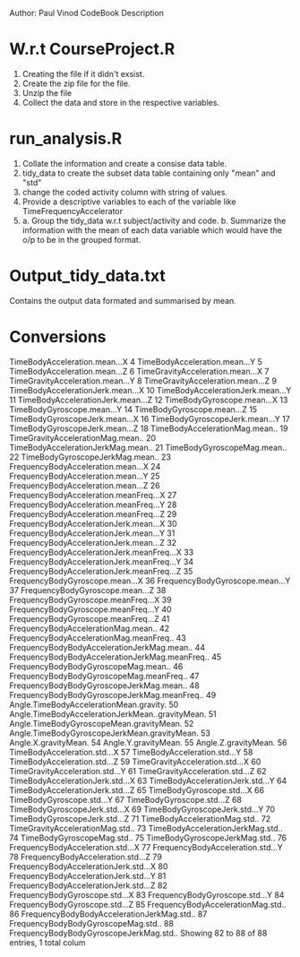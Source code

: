 Author: Paul Vinod
CodeBook Description

W.r.t
CourseProject.R
================
1. Creating the file if it didn't exsist. 
2. Create the zip file for the file. 
3. Unzip the file 
4. Collect the data and store in the respective variables. 

run_analysis.R
==============
1. Collate the information and create a consise data table. 
2. tidy_data to create the subset data table containing only "mean" and "std"
3. change the coded activity column with string of values. 
4. Provide a descriptive variables to each of the variable like 
TimeFrequencyAccelerator
5. a. Group the tidy_data w.r.t subject/activity and code. 
   b. Summarize the information with the mean of each data variable which would 
   have the o/p to be in the grouped format. 

Output_tidy_data.txt
====================
Contains the output data formated and summarised by mean. 


Conversions
===========
TimeBodyAcceleration.mean...X
4
TimeBodyAcceleration.mean...Y
5
TimeBodyAcceleration.mean...Z
6
TimeGravityAcceleration.mean...X
7
TimeGravityAcceleration.mean...Y
8
TimeGravityAcceleration.mean...Z
9
TimeBodyAccelerationJerk.mean...X
10
TimeBodyAccelerationJerk.mean...Y
11
TimeBodyAccelerationJerk.mean...Z
12
TimeBodyGyroscope.mean...X
13
TimeBodyGyroscope.mean...Y
14
TimeBodyGyroscope.mean...Z
15
TimeBodyGyroscopeJerk.mean...X
16
TimeBodyGyroscopeJerk.mean...Y
17
TimeBodyGyroscopeJerk.mean...Z
18
TimeBodyAccelerationMag.mean..
19
TimeGravityAccelerationMag.mean..
20
TimeBodyAccelerationJerkMag.mean..
21
TimeBodyGyroscopeMag.mean..
22
TimeBodyGyroscopeJerkMag.mean..
23
FrequencyBodyAcceleration.mean...X
24
FrequencyBodyAcceleration.mean...Y
25
FrequencyBodyAcceleration.mean...Z
26
FrequencyBodyAcceleration.meanFreq...X
27
FrequencyBodyAcceleration.meanFreq...Y
28
FrequencyBodyAcceleration.meanFreq...Z
29
FrequencyBodyAccelerationJerk.mean...X
30
FrequencyBodyAccelerationJerk.mean...Y
31
FrequencyBodyAccelerationJerk.mean...Z
32
FrequencyBodyAccelerationJerk.meanFreq...X
33
FrequencyBodyAccelerationJerk.meanFreq...Y
34
FrequencyBodyAccelerationJerk.meanFreq...Z
35
FrequencyBodyGyroscope.mean...X
36
FrequencyBodyGyroscope.mean...Y
37
FrequencyBodyGyroscope.mean...Z
38
FrequencyBodyGyroscope.meanFreq...X
39
FrequencyBodyGyroscope.meanFreq...Y
40
FrequencyBodyGyroscope.meanFreq...Z
41
FrequencyBodyAccelerationMag.mean..
42
FrequencyBodyAccelerationMag.meanFreq..
43
FrequencyBodyBodyAccelerationJerkMag.mean..
44
FrequencyBodyBodyAccelerationJerkMag.meanFreq..
45
FrequencyBodyBodyGyroscopeMag.mean..
46
FrequencyBodyBodyGyroscopeMag.meanFreq..
47
FrequencyBodyBodyGyroscopeJerkMag.mean..
48
FrequencyBodyBodyGyroscopeJerkMag.meanFreq..
49
Angle.TimeBodyAccelerationMean.gravity.
50
Angle.TimeBodyAccelerationJerkMean..gravityMean.
51
Angle.TimeBodyGyroscopeMean.gravityMean.
52
Angle.TimeBodyGyroscopeJerkMean.gravityMean.
53
Angle.X.gravityMean.
54
Angle.Y.gravityMean.
55
Angle.Z.gravityMean.
56
TimeBodyAcceleration.std...X
57
TimeBodyAcceleration.std...Y
58
TimeBodyAcceleration.std...Z
59
TimeGravityAcceleration.std...X
60
TimeGravityAcceleration.std...Y
61
TimeGravityAcceleration.std...Z
62
TimeBodyAccelerationJerk.std...X
63
TimeBodyAccelerationJerk.std...Y
64
TimeBodyAccelerationJerk.std...Z
65
TimeBodyGyroscope.std...X
66
TimeBodyGyroscope.std...Y
67
TimeBodyGyroscope.std...Z
68
TimeBodyGyroscopeJerk.std...X
69
TimeBodyGyroscopeJerk.std...Y
70
TimeBodyGyroscopeJerk.std...Z
71
TimeBodyAccelerationMag.std..
72
TimeGravityAccelerationMag.std..
73
TimeBodyAccelerationJerkMag.std..
74
TimeBodyGyroscopeMag.std..
75
TimeBodyGyroscopeJerkMag.std..
76
FrequencyBodyAcceleration.std...X
77
FrequencyBodyAcceleration.std...Y
78
FrequencyBodyAcceleration.std...Z
79
FrequencyBodyAccelerationJerk.std...X
80
FrequencyBodyAccelerationJerk.std...Y
81
FrequencyBodyAccelerationJerk.std...Z
82
FrequencyBodyGyroscope.std...X
83
FrequencyBodyGyroscope.std...Y
84
FrequencyBodyGyroscope.std...Z
85
FrequencyBodyAccelerationMag.std..
86
FrequencyBodyBodyAccelerationJerkMag.std..
87
FrequencyBodyBodyGyroscopeMag.std..
88
FrequencyBodyBodyGyroscopeJerkMag.std..
Showing 82 to 88 of 88 entries, 1 total colum
